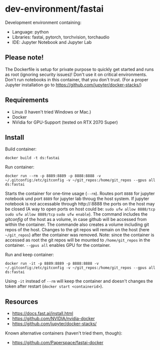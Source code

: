 # dev-environment/fastai
Development environment containing:
- Language: python
- Libraries: fastai, pytorch, torchvision, torchaudio
- IDE: Jupyter Notebook and Jupyter Lab

## Please note!
The Dockerfile is setup for private purpose to quickly get started and runs as root (ignoring security issues)! Don't use it on critical environments. Don't run notebooks in this container, that you don't trust. (For a proper Jupyter installation go to https://github.com/jupyter/docker-stacks/)

## Requirements
- Linux (I haven't tried Windows or Mac.)
- Docker
- NVidia for GPU-Support (tested on RTX 2070 Super)

## Install
Build container:

    docker build -t ds:fastai
    
Run container:
    
    docker run --rm -p 8889:8889 -p 8888:8888 -v ~/.gitconfig:/etc/gitconfig -v ~/git_repos:/home/git_repos --gpus all ds:fastai

Starts the container for one-time usage (`--rm`). Routes port `8888` for jupyter notebook und port `8889` for jupyter lab throug the host system. If jupyter notebook is not accessable through http://<hostname>:8888 the ports on the host may be closed (A way to open ports on host could be: `sudo ufw allow 8888/tcp` `sudo ufw allow 8889/tcp` `sudo ufw enable`). The command includes the *gitconfig* of the host as a volume, in case github will be accessed from within the container. The commande also creates a volume including git repos of the host. Changes to the git repos will remain on the host (here `~/git_repos`) after the container was removed. Note: since the container is accessed as root the git repos will be mounted to `/home/git_repos` in the container. `--gpus all` enables GPU for the container.

Run and keep container:

    docker run -it -p 8889:8889 -p 8888:8888 -v ~/.gitconfig:/etc/gitconfig -v ~/git_repos:/home/git_repos --gpus all ds:fastai

Using `-it` instead of `--rm` will keep the container and doesn't changes the token after restart (`docker start <containerid>`).


## Resources
- https://docs.fast.ai/install.html
- https://github.com/NVIDIA/nvidia-docker
- https://github.com/jupyter/docker-stacks/

Known alternative containers (haven't tried them, though):
- https://github.com/Paperspace/fastai-docker